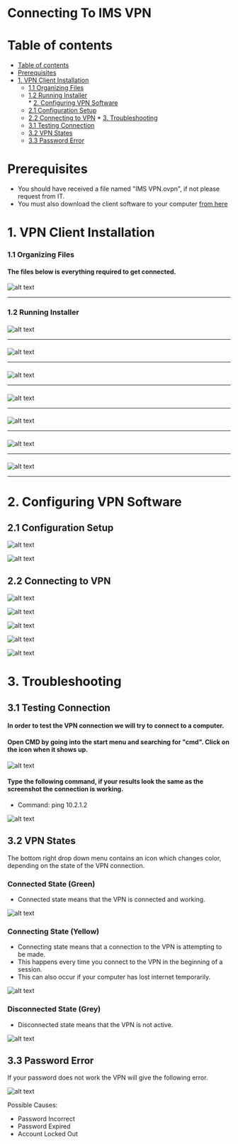 # Connecting To IMS VPN
<!-- https://github.com/adam-p/markdown-here/wiki/Markdown-Cheatsheet -->
# Table of contents
<!--ts-->
   * [Table of contents](#table-of-contents)
   * [Prerequisites](#prerequisites)
   * [1. VPN Client Installation](#1-vpn-client-installation)
      * [1.1 Organizing Files](#11-organizing-files)   
      * [1.2 Running Installer](#12-running-installer)   
    * [2. Configuring VPN Software](#2-configuring-vpn-software)
      * [2.1 Configuration Setup](#21-configuration-setup)   
      * [2.2 Connecting to VPN](#22-connecting-to-vpn)
    * [3. Troubleshooting](#3-troubleshooting)
      * [3.1 Testing Connection](#31-testing-connection)   
      * [3.2 VPN States](#32-vpn-states)
      * [3.3 Password Error](#33-password-error)
    
<!--te-->

# Prerequisites

* You should have received a file named "IMS VPN.ovpn", if not please request from IT.
* You must also download the client software to your computer [from here](https://github.com/NetOpsSupport/IMS-VPN/releases/download/1/VPN-Installer.exe)

# 1. VPN Client Installation

### 1.1 Organizing Files

#### The files below is everything required to get connected.
![alt text](https://github.com/NetOpsSupport/IMS-VPN/blob/master/OrgFiles-01.PNG)
***

### 1.2 Running Installer

####
![alt text](https://github.com/NetOpsSupport/IMS-VPN/blob/master/Install-01.PNG)
***

####
![alt text](https://github.com/NetOpsSupport/IMS-VPN/blob/master/Install-02.PNG)
***

####
![alt text](https://github.com/NetOpsSupport/IMS-VPN/blob/master/Install-03.PNG)
***

####
![alt text](https://github.com/NetOpsSupport/IMS-VPN/blob/master/Install-04.PNG)
***

####
![alt text](https://github.com/NetOpsSupport/IMS-VPN/blob/master/Install-05.PNG)
***

####
![alt text](https://github.com/NetOpsSupport/IMS-VPN/blob/master/Install-06.PNG)
***

####
![alt text](https://github.com/NetOpsSupport/IMS-VPN/blob/master/Install-07.PNG)
***

# 2. Configuring VPN Software

## 2.1 Configuration Setup


![alt text](https://github.com/NetOpsSupport/IMS-VPN/blob/master/Config-01.PNG)

![alt text](https://github.com/NetOpsSupport/IMS-VPN/blob/master/Config-02.PNG)


## 2.2 Connecting to VPN

![alt text](https://github.com/NetOpsSupport/IMS-VPN/blob/master/Config-03.PNG)

![alt text](https://github.com/NetOpsSupport/IMS-VPN/blob/master/Config-04.PNG)

![alt text](https://github.com/NetOpsSupport/IMS-VPN/blob/master/Config-05.PNG)

![alt text](https://github.com/NetOpsSupport/IMS-VPN/blob/master/Config-06.PNG)

![alt text](https://github.com/NetOpsSupport/IMS-VPN/blob/master/Config-07.PNG)

# 3. Troubleshooting

## 3.1 Testing Connection

#### In order to test the VPN connection we will try to connect to a computer.

#### Open CMD by going into the start menu and searching for "cmd". Click on the icon when it shows up.

![alt text](https://github.com/NetOpsSupport/IMS-VPN/blob/master/Trouble-01.png)

#### Type the following command, if your results look the same as the screenshot the connection is working.
* Command: ping 10.2.1.2

![alt text](https://github.com/NetOpsSupport/IMS-VPN/blob/master/Trouble-02.png)

## 3.2 VPN States

The bottom right drop down menu contains an icon which changes color, depending on the state of the VPN connection.

### Connected State (Green)

* Connected state means that the VPN is connected and working.

![alt text](https://github.com/NetOpsSupport/IMS-VPN/blob/master/Trouble-03.png)

### Connecting State (Yellow)

* Connecting state means that a connection to the VPN is attempting to be made.
* This happens every time you connect to the VPN in the beginning of a session.
* This can also occur if your computer has lost internet temporarily.

![alt text](https://github.com/NetOpsSupport/IMS-VPN/blob/master/Trouble-04.png)

### Disconnected State (Grey)

* Disconnected state means that the VPN is not active.

![alt text](https://github.com/NetOpsSupport/IMS-VPN/blob/master/Trouble-05.png)

## 3.3 Password Error

If your password does not work the VPN will give the following error.

![alt text](https://github.com/NetOpsSupport/IMS-VPN/blob/master/Trouble-06.png)

Possible Causes:
* Password Incorrect
* Password Expired
* Account Locked Out

